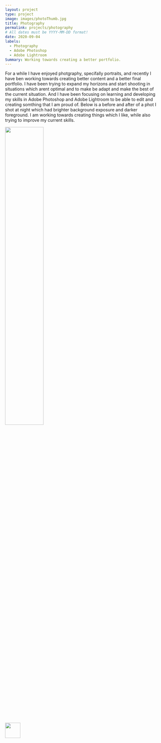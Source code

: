```yaml
---
layout: project
type: project
image: images/photoThumb.jpg
title: Photography
permalink: projects/photography
# All dates must be YYYY-MM-DD format!
date: 2020-09-04
labels:
  - Photography
  - Adobe Photoshop
  - Adobe Lightroom 
Summary: Working towards creating a better portfolio. 
---
```


For a while I have enjoyed photgraphy, specifally portraits, and recently I have ben working towards creating better content and a better final portfolio. I have been trying to expand my horizons and start shooting in situations which arent optimal and to make be adapt and make the best of the current situation. And I have been focusing on learning and developing my skills in Adobe Photoshop and Adobe Lightroom to be able to edit and creating somthing that I am proud of.  Below is a before and after of a phot I shot at night which had brighter background exposure and darker foreground. I am working towards creating things which I like, while also trying to improve my current skills. 


<div class="row">
  <div class="column">
    <img src="../images/photoBefore.jpg" style="width:50%">
  </div>
  <div class="column">
    <img src="../images/photoAfter.jpg" style="width:50">
  </div>
</div>



